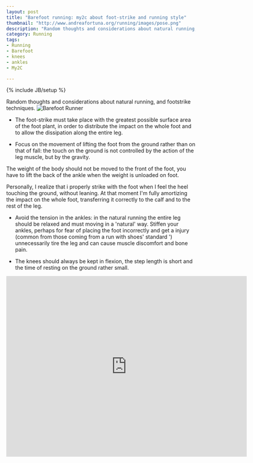 ```yaml
---
layout: post
title: "Barefoot running: my2c about foot-strike and running style"
thumbnail: "http://www.andreafortuna.org/running/images/pose.png"
description: "Random thoughts and considerations about natural running, and footstrike techniques."
category: Running
tags: 
- Running
- Barefoot
- knees
- ankles
- My2C

---
```

{% include JB/setup %}

Random thoughts and considerations about natural running, and footstrike techniques.
![Barefoot Runner](http://www.andreafortuna.org/running/images/pose.png)
<!-- more -->

- The foot-strike must take place with the greatest possible surface area of the foot plant, in order to distribute the impact on the whole foot and to allow the dissipation along the entire leg.

- Focus on the movement of lifting the foot from the ground rather than on that of fall: the touch on the ground is not controlled by the action of the leg muscle, but by the gravity.

The weight of the body should not be moved to the front of the foot, you have to lift the back of the ankle when the weight is unloaded on foot.

Personally, I realize that i properly strike with the foot when I feel the heel touching the ground, without leaning. At that moment I'm fully amortizing the impact on the whole foot, transferring it correctly to the calf and to the rest of the leg.

- Avoid the tension in the ankles: in the natural running the entire leg should be relaxed and must moving in a 'natural' way.
Stiffen your ankles, perhaps for fear of placing the foot incorrectly and get a injury (common from those coming from a run with shoes' standard ') unnecessarily tire the leg and can cause muscle discomfort and bone pain.

- The knees should always be kept in flexion, the step length is short and the time of resting on the ground rather small.

<iframe width="640" height="480" src="https://www.youtube.com/embed/F90D418SFZI" frameborder="0" allowfullscreen></iframe>